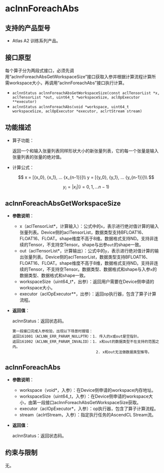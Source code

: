 # aclnnForeachAbs

## 支持的产品型号

- Atlas A2 训练系列产品。

## 接口原型

每个算子分为两段式接口，必须先调用“aclnnForeachAbsGetWorkspaceSize”接口获取入参并根据计算流程计算所需workspace大小，再调用“aclnnForeachAbs”接口执行计算。

- `aclnnStatus aclnnForeachAbsGetWorkspaceSize(const aclTensorList *x, aclTensorList *out, uint64_t *workspaceSize, aclOpExecutor **executor)`
- `aclnnStatus aclnnForeachAbs(void *workspace, uint64_t workspaceSize, aclOpExecutor *executor, aclrtStream stream)`

## 功能描述

- 算子功能：

  返回一个和输入张量列表同样形状大小的新张量列表，它的每一个张量是输入张量列表的张量的绝对值。

- 计算公式：

  $$
  x = [{x_0}, {x_1}, ... {x_{n-1}}]\\
  y = [{y_0}, {y_1}, ... {y_{n-1}}]\\
  $$

  $$
  y_i=|{x_i}| (i=0,1,...n-1)
  $$

## aclnnForeachAbsGetWorkspaceSize

- **参数说明**：

  - x（aclTensorList*，计算输入）：公式中的`x`，表示进行绝对值计算的输入张量列表。Device侧的aclTensorList，数据类型支持BFLOAT16、FLOAT16、FLOAT。shape维度不高于8维。数据格式支持ND。支持非连续的Tensor，不支持空Tensor。shape与出参`out`的shape一致。
  - out（aclTensorList*，计算输出）：公式中的`y`，表示进行绝对值计算的输出张量列表。Device侧的aclTensorList，数据类型支持BFLOAT16、FLOAT16、FLOAT。shape维度不高于8维，数据格式支持ND。支持非连续的Tensor，不支持空Tensor。数据类型、数据格式和shape与入参`x`的数据类型、数据格式和shape一致。
  - workspaceSize（uint64_t\*，出参）：返回用户需要在Device侧申请的workspace大小。
  - executor（aclOpExecutor\**，出参）：返回op执行器，包含了算子计算流程。

- **返回值**：

  aclnnStatus：返回状态码。

  ```
  第一段接口完成入参校验，出现以下场景时报错：
  返回161001（ACLNN_ERR_PARAM_NULLPTR）：1. 传入的x或out是空指针。
  返回161002（ACLNN_ERR_PARAM_INVALID）：1. x和out的数据类型不在支持的范围之内。
                                        2. x和out无法做数据类型推导。
  ```

## aclnnForeachAbs

- **参数说明**：

  - workspace（void\*，入参）：在Device侧申请的workspace内存地址。
  - workspaceSize（uint64_t，入参）：在Device侧申请的workspace大小，由第一段接口aclnnForeachAbsGetWorkspaceSize获取。
  - executor（aclOpExecutor\*，入参）：op执行器，包含了算子计算流程。
  - stream（aclrtStream，入参）：指定执行任务的AscendCL Stream流。

- **返回值**：

  aclnnStatus：返回状态码。

## 约束与限制

无。